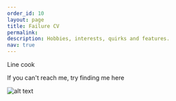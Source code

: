 ```yaml
---
order_id: 10
layout: page
title: Failure CV
permalink: 
description: Hobbies, interests, quirks and features.
nav: true
---
```



Line cook


If you can't reach me, try finding me here

![alt text](https://yxie20.github.io/assets/images/sail1)


